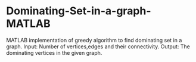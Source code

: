 # Dominating-Set-in-a-graph-MATLAB
MATLAB implementation of greedy algorithm to find dominating set in a graph. 
Input: Number of vertices,edges and their connectivity.
Output: The dominating vertices in the given graph.
